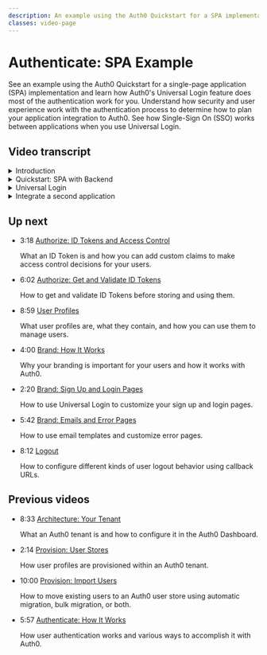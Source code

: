 ```yaml
---
description: An example using the Auth0 Quickstart for a SPA implementation with Auth0 Universal Login.
classes: video-page
---
```

# Authenticate: SPA Example

See an example using the Auth0 Quickstart for a single-page application (SPA) implementation and learn how Auth0's Universal Login feature does most of the authentication work for you. Understand how security and user experience work with the authentication process to determine how to plan your application integration to Auth0. See how Single-Sign On (SSO) works between applications when you use Universal Login. 

<div class="video-wrapper" data-video="ayvvah2ov1"></div>

## Video transcript

<details>
  <summary>Introduction</summary>

  In part 1, we described a few of the ways that you can provide services to your users through your applications using user authentication. You can authenticate users via their social media accounts or with their usernames and passwords. You can add an additional level of certainty about their identities with Multi-factor Authentication (MFA).

  In this video, we will look at how the Quickstart single page application or SPA implementation uses Universal Login - which is the preferred method for authentication workflow in Auth0. 
</details>

<details>
  <summary>Quickstart: SPA with Backend</summary>

  You can find the quickstarts at https://auth0.com/docs/quickstarts. It is a good idea to login to a specific tenant. Here I am using the **product-training** tenant. This will make the user experience better later on.

  Next, we need to select the type of application we want to use. We can start with single page application. Then select the vanilla javascript quickstart.

  Here we are offered two options; the first is a detailed step-by-step guide to implementing authentication in an existing javascript application, and the second is to download a fully functional sample application.

  Let’s download the sample application. Because we are authenticated, the quickstart download gives us an option to select an existing application from our tenant. The downloaded sample application will be configured to use this applications credentials for authentication.

  We are also instructed to add our localhost development url to the **Callback URL** and **Allowed Web Origins** lists.

  Finally, assuming that `node.js` is installed we can install our dependences and start the application.

  Now we can test the authentication by clicking the **Login** button.
</details>

<details>
  <summary>Universal Login</summary>

  Now that we have an application connected, let’s take a look at Universal Login. You can choose from Classic or New to create your own login pages that will authenticate your users. Later in another video, we will show you how to provide more extensive branding for these pages and more. 

  The buttons that appear on the login page depend on a number of factors - including the connections that have been enabled and the current state of a session the user may already have. These settings are dynamic and adjustable in real-time - no coding changes are required - since the functionality is driven by the web pages served by the Auth0 Authentication Server.
 
  If you have **Enable seamless SSO** enabled or if you have a new tenant, where this option is enabled by default and can’t be turned off, Auth0 will show the login UI only if the user doesn’t have a session. There may or may not be other prompts as well like MFA or consent, but if no user interaction is required then the application will get the results immediately. Therefore, in most cases, applications don’t really check if the user is logged in into the identity provider: they just request an authentication.

  Universal Login works by effectively delegating the authentication of a user; the user is redirected to the Authorization Service, your Auth0 tenant, and that service authenticates the user and then redirects them back to your application. In most cases, when your application needs to authenticate the user, it will request authentication from the OIDC provider, Auth0, via an `/authorize` request. As you can see from the quickstart, the best approach to implementing this is to use one of the language-specific Auth0 SDKs - or some third-party middleware applicable to your technology stack. How to actually do this depends on the SDK and application type used.

  Once authenticated, and when using an OIDC authentication workflow, Auth0 will redirect the user back to your callback URL with an ID token or a code to fetch the ID token.

  For OIDC, Auth0 returns profile information in the ID token in a structured claim format as defined by the OIDC specification. This means that custom claims added to ID Tokens must conform to a namespaced format to avoid possible collisions with standard OIDC claims. For example, if you choose the namespace `https://foo.com/` and you want to add a custom claim named myclaim, you would name the claim `https://foo.com/myclaim`, instead of `myclaim`.

  By choosing Universal Login, you don't have to do any integration work to handle the various flavors of authentication. You can start off using a simple username and password, and with a simple toggle switch, you can add new features such as social login and multi-factor authentication. 
</details>

<details>
  <summary>Integrate a second application</summary>

  Next, we’ll see how easy it is to integrate Auth0 in your second application. If you run another quickstart, for example, to integrate a web application, you don’t have to do anything else. Running the second quickstart against the same tenant will configure SSO between your applications automatically. 

  Let’s download another quickstart and see this in action.

  This time around, I will select the Regular Web App application type and `asp.net core` sample. `Asp.net core` is a typical enterprise server side rendered web application framework.

  The steps are the same as before: Select the application, set local developement urls, download and run the sample.

  After authenticating the user and redirecting them to an identity provider, you can check for active SSO sessions.
</details>

## Up next

<ul class="up-next">

  <li>
    <span class="video-time"><i class="icon icon-budicon-494"></i>3:18</span>
    <i class="video-icon icon icon-budicon-676"></i>
    <a href="/videos/get-started/05_01-authorize-id-tokens-access-control">Authorize: ID Tokens and Access Control</a>
    <p>What an ID Token is and how you can add custom claims to make access control decisions for your users. </p>
  </li>

  <li>
    <span class="video-time"><i class="icon icon-budicon-494"></i>6:02</span>
    <i class="video-icon icon icon-budicon-676"></i>
    <a href="/videos/get-started/05_02-authorize-get-validate-id-tokens">Authorize: Get and Validate ID Tokens</a>
    <p>How to get and validate ID Tokens before storing and using them. </p>
  </li>

  <li>
    <span class="video-time"><i class="icon icon-budicon-494"></i>8:59</span>
    <i class="video-icon icon icon-budicon-676"></i>
    <a href="/videos/get-started/06-user-profiles">User Profiles</a>
    <p>What user profiles are, what they contain, and how you can use them to manage users. </p>
  </li>

  <li>
    <span class="video-time"><i class="icon icon-budicon-494"></i>4:00</span>
    <i class="video-icon icon icon-budicon-676"></i>
    <a href="/videos/get-started/07_01-brand-how-it-works">Brand: How It Works</a>
    <p>Why your branding is important for your users and how it works with Auth0. </p>
  </li>

  <li>
    <span class="video-time"><i class="icon icon-budicon-494"></i>2:20</span>
    <i class="video-icon icon icon-budicon-676"></i>
    <a href="/videos/get-started/07_02-brand-signup-login-pages">Brand: Sign Up and Login Pages</a>
    <p>How to use Universal Login to customize your sign up and login pages. </p>
  </li>

  <li>
    <span class="video-time"><i class="icon icon-budicon-494"></i>5:42</span>
    <i class="video-icon icon icon-budicon-676"></i>
    <a href="/videos/get-started/08-brand-emails-error-pages">Brand: Emails and Error Pages</a>
    <p>How to use email templates and customize error pages. </p>
  </li>

  <li>
    <span class="video-time"><i class="icon icon-budicon-494"></i>8:12</span>
    <i class="video-icon icon icon-budicon-676"></i>
    <a href="/videos/get-started/10-logout">Logout</a>
    <p>How to configure different kinds of user logout behavior using callback URLs. </p>
  </li>

</ul>

## Previous videos

<ul class="up-next">

  <li>
    <span class="video-time"><i class="icon icon-budicon-494"></i>8:33</span>
    <i class="video-icon icon icon-budicon-676"></i>
    <a href="/videos/get-started/01-architecture-your-tenant">Architecture: Your Tenant</a>
    <p>What an Auth0 tenant is and how to configure it in the Auth0 Dashboard.</p>
  </li>

  <li>
    <span class="video-time"><i class="icon icon-budicon-494"></i>2:14</span>
    <i class="video-icon icon icon-budicon-676"></i>
    <a href="/videos/get-started/02-provision-user-stores">Provision: User Stores</a>
    <p>How user profiles are provisioned within an Auth0 tenant.</p>
  </li>

  <li>
    <span class="video-time"><i class="icon icon-budicon-494"></i>10:00</span>
    <i class="video-icon icon icon-budicon-676"></i>
    <a href="/videos/get-started/03-provision-import-users">Provision: Import Users</a>
    <p>How to move existing users to an Auth0 user store using automatic migration, bulk migration, or both.</p>
  </li>

  <li>
    <span class="video-time"><i class="icon icon-budicon-494"></i>5:57</span>
    <i class="video-icon icon icon-budicon-676"></i>
    <a href="/videos/get-started/04_01-authenticate-how-it-works">Authenticate: How It Works</a>
    <p>How user authentication works and various ways to accomplish it with Auth0.</p>
  </li>

</ul>
